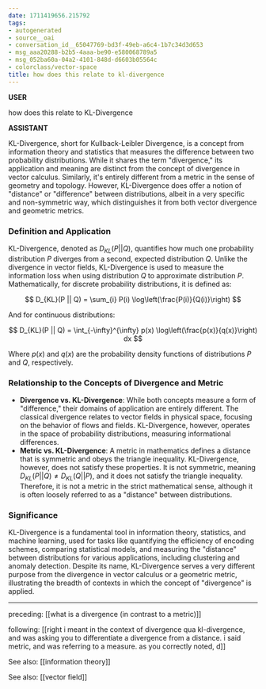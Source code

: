 ```yaml
---
date: 1711419656.215792
tags:
- autogenerated
- source__oai
- conversation_id__65047769-bd3f-49eb-a6c4-1b7c34d3d653
- msg_aaa20288-b2b5-4aaa-be90-e580068789a5
- msg_052ba60a-04a2-4101-848d-d6603b05564c
- colorclass/vector-space
title: how does this relate to kl-divergence
---
```


**USER**

how does this relate to KL-Divergence


**ASSISTANT**

KL-Divergence, short for Kullback-Leibler Divergence, is a concept from information theory and statistics that measures the difference between two probability distributions. While it shares the term "divergence," its application and meaning are distinct from the concept of divergence in vector calculus. Similarly, it's entirely different from a metric in the sense of geometry and topology. However, KL-Divergence does offer a notion of "distance" or "difference" between distributions, albeit in a very specific and non-symmetric way, which distinguishes it from both vector divergence and geometric metrics.

### Definition and Application

KL-Divergence, denoted as $D_{KL}(P || Q)$, quantifies how much one probability distribution $P$ diverges from a second, expected distribution $Q$. Unlike the divergence in vector fields, KL-Divergence is used to measure the information loss when using distribution $Q$ to approximate distribution $P$. Mathematically, for discrete probability distributions, it is defined as:

$$
D_{KL}(P || Q) = \sum_{i} P(i) \log\left(\frac{P(i)}{Q(i)}\right)
$$

And for continuous distributions:

$$
D_{KL}(P || Q) = \int_{-\infty}^{\infty} p(x) \log\left(\frac{p(x)}{q(x)}\right) dx
$$

Where $p(x)$ and $q(x)$ are the probability density functions of distributions $P$ and $Q$, respectively.

### Relationship to the Concepts of Divergence and Metric

- **Divergence vs. KL-Divergence**: While both concepts measure a form of "difference," their domains of application are entirely different. The classical divergence relates to vector fields in physical space, focusing on the behavior of flows and fields. KL-Divergence, however, operates in the space of probability distributions, measuring informational differences.
- **Metric vs. KL-Divergence**: A metric in mathematics defines a distance that is symmetric and obeys the triangle inequality. KL-Divergence, however, does not satisfy these properties. It is not symmetric, meaning $D_{KL}(P || Q) \neq D_{KL}(Q || P)$, and it does not satisfy the triangle inequality. Therefore, it is not a metric in the strict mathematical sense, although it is often loosely referred to as a "distance" between distributions.

### Significance

KL-Divergence is a fundamental tool in information theory, statistics, and machine learning, used for tasks like quantifying the efficiency of encoding schemes, comparing statistical models, and measuring the "distance" between distributions for various applications, including clustering and anomaly detection. Despite its name, KL-Divergence serves a very different purpose from the divergence in vector calculus or a geometric metric, illustrating the breadth of contexts in which the concept of "divergence" is applied.


---

preceding: [[what is a divergence (in contrast to a metric)]]  


following: [[right i meant in the context of divergence qua kl-divergence, and was asking you to differentiate a divergence from a distance. i said metric, and was referring to a measure. as you correctly noted, d]]

See also: [[information theory]]


See also: [[vector field]]